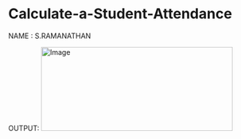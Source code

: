 # Calculate-a-Student-Attendance
NAME : S.RAMANATHAN 
  
  
  
  
  
  
  
  
  
  
  
  
  OUTPUT:
      <img width="385" height="169" alt="Image" src="https://github.com/user-attachments/assets/bca9a9fc-26af-4591-8072-6f7928746ff1" />
